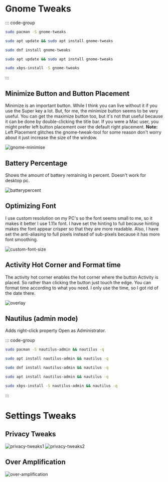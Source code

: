# Gnome Tweaks

::: code-group

```sh [Arch]
sudo pacman -S gnome-tweaks
```

```sh [Debian]
sudo apt update && sudo apt install gnome-tweaks
```

```sh [Fedora]
sudo dnf install gnome-tweaks
```

```sh [Ubuntu]
sudo apt update && sudo apt install gnome-tweaks
```

```sh [Void]
sudo xbps-install -S gnome-tweaks
```

:::

## Minimize Button and Button Placement

Minimize is an important button. While I think you can live without it if you use the Super key a lot. But, for me, the minimize button seems to be very useful.
You can get the maximize button too, but it's not that useful because it can be done by double-clicking the title bar.
If you were a Mac user, you might prefer left button placement over the default right placement.
**Note:** Left Placement glitches the gnome-tweak-tool for some reason don't worry about it just increase the size of the window.

![gnome-minimise](https://i.imgur.com/9o78EMM.png)

## Battery Percentage

Shows the amount of battery remaining in percent. Doesn't work for desktop pc.

![batterypercent](https://i.imgur.com/6svaFEQ.png)

## Optimizing Font

I use custom resolution on my PC's so the font seems small to me, so it makes it better I use 1.11x font. I have set the hinting to full because hinting makes the font appear crisper so that they are more readable. Also, I have set the anti-aliasing to full pixels instead of sub-pixels because it has more font smoothing.

![custom-font-size](https://i.imgur.com/yjks4Of.png)

## Activity Hot Corner and Format time

The activity hot corner enables the hot corner where the button Activity is placed. So rather than clicking the button just touch the edge.
You can format time according to what you need. I only use the time, so I got rid of the date there.

![overlay](https://i.imgur.com/xfprNhY.png)

## Nautilus (admin mode)

Adds right-click property Open as Administrator.

::: code-group

```sh [Arch]
sudo pacman -S nautilus-admin && nautilus -q
```

```sh [Debian]
sudo apt install nautilus-admin && nautilus -q
```

```sh [Fedora]
sudo dnf install nautilus-admin && nautilus -q
```

```sh [Ubuntu]
sudo apt install nautilus-admin && nautilus -q
```

```sh [Void]
sudo xbps-install -S nautilus-admin && nautilus -q
```

:::

##

# Settings Tweaks

## Privacy Tweaks

![privacy-tweaks1](https://i.imgur.com/RNgA0vI.png)
![privacy-tweaks2](https://i.imgur.com/Aj3OupA.png)

## Over Amplification

![over-amplification](https://i.imgur.com/AIvJc4i.png)

